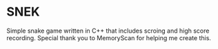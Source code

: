 # SNEK
Simple snake game written in C++ that includes scroing and high score recording.
Special thank you to MemoryScan for helping me create this.
